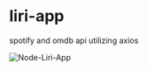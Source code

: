 # liri-app
spotify and omdb api utilizing axios

<img src="/1f4e783b9bb8fe843633be161df9c27.gif" alt="Node-Liri-App" style="max-width:100%;">
